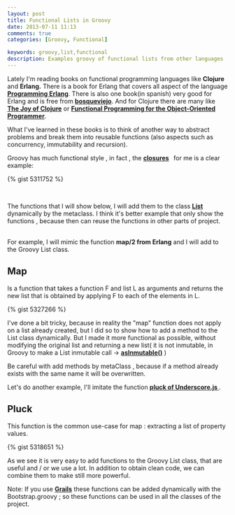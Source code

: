 ```yaml
---
layout: post
title: Functional Lists in Groovy
date: 2013-07-11 11:13
comments: true
categories: [Groovy, Functional]

keywords: groovy,list,functional
description: Examples groovy of functional lists from other languages 
---
```



Lately I'm reading books on functional programming languages ​​like  <strong>Clojure</strong> and <strong>Erlang.</strong>
There is a book for Erlang that covers all aspect of the language <strong><a href="http://pragprog.com/book/jaerlang/programming-erlang" target="_blank">Programming Erlang</a></strong>.
There is also one book(in spanish) very good for Erlang and is free from <strong><a href="http://bosqueviejo" target="_blank">bosqueviejo</a></strong>. And for Clojure there are many like <strong><a href="http://www.joyofclojure.com/" target="_blank">The Joy of Clojure</a></strong> or <strong><a href="https://leanpub.com/fp-oo" target="_blank">Functional Programming for the Object-Oriented Programmer</a></strong>.
</br>

What I've learned in these books is to think of another way to abstract problems and break them into reusable functions (also aspects such as concurrency, immutability and recursion).
</br>

Groovy has much functional style , in fact , the <strong><a href="http://groovy.codehaus.org/Closures">closures</a>  </strong> for me is a clear example:

{% gist 5311752 %}

</br>

The functions that I will show below, I will add them to the class <strong><a href="http://groovy.codehaus.org/groovy-jdk/java/util/List.html">List</a></strong> dynamically by the metaclass. I think it's better example that only show the functions , because then can reuse the functions in other parts of project.

</br>
For example, I will mimic the function <strong>map/2 from Erlang</strong> and I will add to the Groovy List class.
<h2><strong>Map</strong></h2>

Is a function that takes a function F  and list L as arguments and returns the new list that is obtained by applying F to each of the elements in L.

{% gist 5327266 %}

I've done a bit tricky, because in reality the "map" function does not apply on a list already created, but I did so to show how to add a method to the List class dynamically. But I made ​​it more functional as possible, without modifying the original list and returning a new list( it is not inmutable, in Groovy to make a List inmutable call -> <strong><a href="http://groovy.codehaus.org/groovy-jdk/java/util/List.html#asImmutable()">asInmutable()</a></strong> )

Be careful with add methods by metaClass , because if a method already exists with the same name it will be overwritten.

Let's do another example, I'll imitate the function <strong><a href="http://underscorejs.org/#pluck"> pluck of Underscore.js </a></strong>.
<h2><strong>Pluck</strong></h2>
This function is the common use-case for map : extracting a list of property values.

{% gist 5318651 %}

As we see it is very easy to add functions to the Groovy List class, that are useful and / or we use a lot. In addition to obtain clean code, we can combine them to make still more powerful.

Note: If you use <strong><a href="http://grails.org/">Grails</a></strong> these functions can be added dynamically with the Bootstrap.groovy ; so these functions can be used in all the classes of the project.
